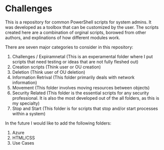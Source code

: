 # Challenges

This is a repository for common PowerShell scripts for system admins. It was developed as a toolbox that can be customized by the user. The scripts created here are a combination of orginal scripts, borowed from other authors, and explinations of how different modules work. 

There are seven major categories to consider in this repository: 
  1) Challenges / Expiramnetal (This is an experamental folder where I put scripts that need testing or ideas that are not fully fleshed out)
  2) Creation scripts (Think user or OU creation)
  3) Deletion (Think user of OU deletion)
  4) Information Retrival (This folder primarily deals with network information)
  5) Movement (This folder involves moving resources between objects)
  6) Security Related (This folder is the essential scripts for any security professional. It is also the most developed out of the all folders, as this is my specialty)
  7) Stop and Start (This folder is for scripts that stop and/or start processes within a system)

In the future I would like to add the following folders: 
  1) Azure 
  2) HTML/CSS
  3) Use Cases
